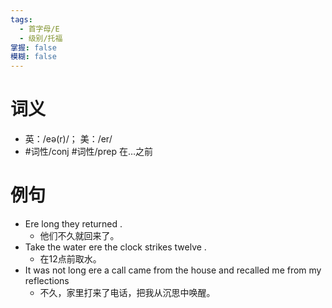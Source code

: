 ```yaml
---
tags:
  - 首字母/E
  - 级别/托福
掌握: false
模糊: false
---
```

# 词义
- 英：/eə(r)/； 美：/er/
- #词性/conj #词性/prep  在…之前
# 例句
- Ere long they returned .
	- 他们不久就回来了。
- Take the water ere the clock strikes twelve .
	- 在12点前取水。
- It was not long ere a call came from the house and recalled me from my reflections
	- 不久，家里打来了电话，把我从沉思中唤醒。
